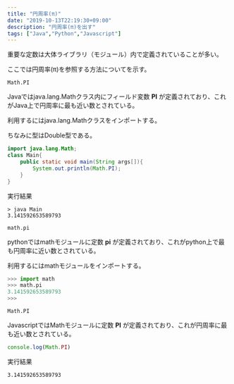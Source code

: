 ```yaml
---
title: "円周率(π)"
date: "2019-10-13T22:19:30+09:00"
description: "円周率(π)を出す"
tags: ["Java","Python","Javascript"]
---
```


重要な定数は大体ライブラリ（モジュール）内で定義されていることが多い。

ここでは円周率(π)を参照する方法についてを示す。

<div class="note_content_by_programming_language" id="note_content_Java">

`Math.PI`

Javaではjava.lang.Mathクラス内にフィールド変数 **PI** が定義されており、これがJava上で円周率に最も近い数とされている。  

利用するにはjava.lang.Mathクラスをインポートする。  

ちなみに型はDouble型である。  

```java
import java.lang.Math;
class Main{
    public static void main(String args[]){
        System.out.println(Math.PI);
    }
}
```

実行結果

```
> java Main   
3.141592653589793   
```

</div>
<div class="note_content_by_programming_language" id="note_content_Python">

`math.pi`

pythonではmathモジュールに定数 **pi** が定義されており、これがpython上で最も円周率に近い数とされている。

利用するにはmathモジュールをインポートする。

```python
>>> import math
>>> math.pi
3.141592653589793
>>>
```

</div>
<div class="note_content_by_programming_language" id="note_content_Javascript">

`Math.PI`

JavascriptではMathモジュールに定数 **PI** が定義されており、これが円周率に最も近い数とされている。

```javascript
console.log(Math.PI)
```

実行結果

```
3.141592653589793
```

</div>

